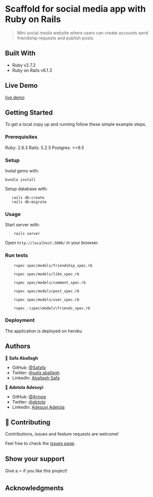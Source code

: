 # Scaffold for social media app with Ruby on Rails

> Mini social media website where users can create accounts send friendship requests and publish posts.

## Built With

- Ruby v2.7.2
- Ruby on Rails v6.1.3

## Live Demo

[live demo](https://arcane-dusk-91323.herokuapp.com/users/sign_in)


## Getting Started

To get a local copy up and running follow these simple example steps.

### Prerequisites

Ruby: 2.6.3
Rails: 5.2.3
Postgres: >=9.5

### Setup

Instal gems with:

```
bundle install
```

Setup database with:

```
   rails db:create
   rails db:migrate
```



### Usage

Start server with:

```
    rails server
```

Open `http://localhost:3000/` in your browser.

### Run tests

```
    rspec spec/models/friendship_spec.rb
```

```
    rspec spec/models/like_spec.rb
```

```
    rspec spec/models/comment_spec.rb
```

```
    rspec spec/models/post_spec.rb
```

```
    rspec spec/models/user_spec.rb
```

```
    rspec .\spec\models\friends_spec.rb
```

### Deployment

The application is deployed on heroku

## Authors

 👤 **Safa Aballagh**

- GitHub: [@Safafa](https://github.com/safafa)
- Twitter: [@safa aballagh](https://twitter.com/Aballagh_S)
- LinkedIn: [Aballagh Safa](https://www.linkedin.com/in/aballaghsafa/)

👤 **Adetola Adesuyi**

- GitHub: [@Arinpe](https://github.com/Arinpe)
- Twitter: [@_detola_](https://twitter.com/search?q=%40_detola_&src=typed_query)
- LinkedIn: [Adesuyi Adetola](https://www.linkedin.com/in/aadetola/)




## 🤝 Contributing

Contributions, issues and feature requests are welcome!

Feel free to check the [issues page](issues/).

## Show your support

Give a ⭐️ if you like this project!

## Acknowledgments




